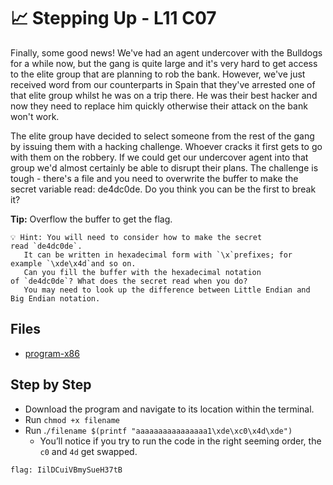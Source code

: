 # 📈 Stepping Up - L11 C07

Finally, some good news! We've had an agent undercover with the Bulldogs for a while now, but the gang is quite large and it's very hard to get access to the elite group that are planning to rob the bank. However, we've just received word from our counterparts in Spain that they've arrested one of that elite group whilst he was on a trip there. He was their best hacker and now they need to replace him quickly otherwise their attack on the bank won't work.

The elite group have decided to select someone from the rest of the gang by issuing them with a hacking challenge. Whoever cracks it first gets to go with them on the robbery. If we could get our undercover agent into that group we'd almost certainly be able to disrupt their plans. The challenge is tough - there's a file and you need to overwrite the buffer to make the secret variable read: de4dc0de. Do you think you can be the first to break it?

**Tip:** Overflow the buffer to get the flag.

```
💡 Hint: You will need to consider how to make the secret read `de4dc0de`.
   It can be written in hexadecimal form with `\x`prefixes; for example `\xde\x4d`and so on.
   Can you fill the buffer with the hexadecimal notation of `de4dc0de`? What does the secret read when you do?
   You may need to look up the difference between Little Endian and Big Endian notation.
```

## Files

- [program-x86](/assets/steppingup1)

## Step by Step

- Download the program and navigate to its location within the terminal.
- Run `chmod +x filename`
- Run .`/filename $(printf "aaaaaaaaaaaaaaaa1\xde\xc0\x4d\xde")`
  - You’ll notice if you try to run the code in the right seeming order, the `c0` and `4d` get swapped.

`flag: IilDCuiVBmySueH37tB`

